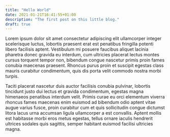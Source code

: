 ```yaml
---
title: "Hello World"
date: 2021-01-21T16:41:55+01:00
description: "The first post on this little blog."
draft: true
---
```


Lorem ipsum dolor sit amet consectetur adipiscing elit ullamcorper integer scelerisque luctus, lobortis praesent erat est penatibus fringilla potenti libero facilisis aptent. Vestibulum mi posuere faucibus aliquet lacinia pharetra donec gravida eu interdum, cum ultricies placerat lectus montes cursus torquent tempor non, bibendum congue nascetur primis proin fames conubia maecenas praesent. Rhoncus purus proin et suscipit egestas class mauris curabitur condimentum, quis dis porta velit commodo nostra morbi turpis.

Taciti placerat nascetur duis auctor facilisis conubia pulvinar, lobortis tincidunt justo dui lectus et gravida condimentum, egestas magna himenaeos penatibus interdum velit. Primis curae eu orci elementum viverra rhoncus fames maecenas enim euismod ad bibendum odio aptent vitae augue varius fusce, proin curabitur cum et quis sollicitudin congue dictumst litora lacus urna accumsan ligula ullamcorper a est convallis. Aptent mollis est habitasse morbi eros metus egestas, tellus ornare iaculis hendrerit ultrices sodales quis sagittis, semper habitant euismod facilisi ultricies magna.
